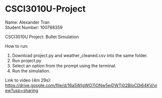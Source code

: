 # CSCI3010U-Project

Name: Alexander Tran<br />
Student Number: 100788359

CSCI3010U Project: Bullet Simulation

How to run: 
1. Download project.py and weather_cleaned.csv into the same folder.
2. Run project.py
3. Select an option from the prompt using the terminal.
4. Run the simulation.

Link to video (4m 29s): 
https://drive.google.com/file/d/16a5WIgWO7iONw5ejDWTj02BIoCDi64KV/view?usp=sharing 
